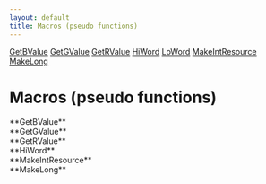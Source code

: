 ```yaml
---
layout: default
title: Macros (pseudo functions)
---
```


<div class="sidenav">

<div markdown="1">

[GetBValue](#getbvalue)
[GetGValue](#getgvalue)
[GetRValue](#getrvalue)
[HiWord](#hiword)
[LoWord](#loword)
[MakeIntResource](#makeintresource)
[MakeLong](#makelong)

</div>

</div>


<div class="right_main">

<div markdown="1">


Macros (pseudo functions)
====================

<SECTION ID="getbvalue"></SECTION>
**GetBValue**


<SECTION ID="getgvalue"></SECTION>
**GetGValue**


<SECTION ID="getrvalue"></SECTION>
**GetRValue**


<SECTION ID="hiword"></SECTION>
**HiWord**


<SECTION ID="makeintresource"></SECTION>
**MakeIntResource**


<SECTION ID="makelong"></SECTION>
**MakeLong**


</div>

</div>
